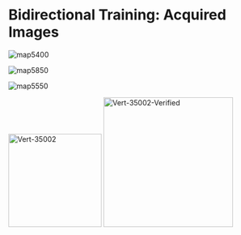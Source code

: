 # Bidirectional Training: Acquired Images
![map5400](https://github.com/mahzuzahfarbin/Phase-Aberration-Correction-Model/assets/117220797/70f8c1d8-7920-42bb-9929-cf7e511b75a1)

![map5850](https://github.com/mahzuzahfarbin/Phase-Aberration-Correction-Model/assets/117220797/9840abea-dd07-47ee-a806-ced75cd8f58d)

![map5550](https://github.com/mahzuzahfarbin/Phase-Aberration-Correction-Model/assets/117220797/baedd608-77ef-4cba-aa1f-78b0255f1751)

<img width="184" alt="Vert-35002" src="https://github.com/mahzuzahfarbin/Phase-Aberration-Correction-Model/assets/117220797/571104a4-2135-425b-a49e-3a5e01dcc847">

<img width="256" alt="Vert-35002-Verified" src="https://github.com/mahzuzahfarbin/Phase-Aberration-Correction-Model/assets/117220797/251d59b4-fa3d-4e71-b8b1-560b194277f9">

